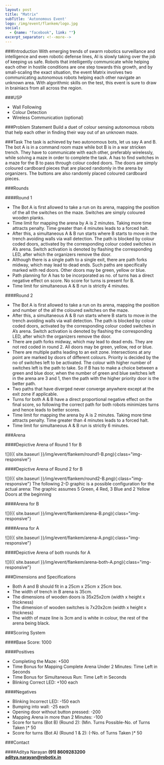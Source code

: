 ```yaml
---
layout: post
title: "Matrix"
subTitle: 'Autonomous Event'
logo: /img/event/flankem/logo.jpg
social:
  - {name: "facebook", link: ""}
excerpt_separator: <!--more-->
---
```



###Introduction
With emerging trends of swarm robotics surveillance and intelligence and even robotic defense lines, AI is slowly taking over the job of keeping us safe. Robots that intelligently communicate while helping each other in hostile conditions are one step towards this growth, and by small-scaling the exact situation, the event Matrix involves two communicating autonomous robots helping each other navigate an unknown area. With algorithmic skills on the test, this event is sure to draw in brainiacs from all across the region.  
<!--more-->

###USP
 - Wall Following
 - Colour Detection
 - Wireless Communication (optional)  

###Problem Statement
Build a duet of colour sensing autonomous robots that help each other in finding their way out of an unknown maze.

###Task
The task is achieved by two autonomous bots, let us say A and B. The bot A is in a command room maze while bot B is in a war stricken trench. They have to communicate with each other, preferably wirelessly, while solving a maze in order to complete the task. A has to find switches in a maze for the B to pass through colour coded doors. The doors are simply coloured cardboard pieces that are placed randomly in the arena by organizers. The buttons are also randomly placed coloured cardboard pieces.

###Rounds

####Round 1
- The Bot A is first allowed to take a run on its arena, mapping the position of the all the switches on the maze. Switches are simply coloured wooden planks.
- Time limit for mapping the arena by A is 2 minutes. Taking more time attracts penalty. Time greater than 4 minutes leads to a forced halt.
- After this, a simultaneous A & B run starts where B starts to move in the trench avoiding walls via wall detection. The path is blocked by colour coded doors, activated by the corresponding colour coded switches in A’s arena. Switch activation is denoted by flashing the corresponding LED, after which the organizers remove the door.
- Although there is a single path to a single exit, there are path forks midway, which may lead to dead ends. Such paths are specifically marked with red doors.  Other doors may be green, yellow or blue. 
- Path planning for A has to be incorporated as no. of turns has a direct negative effect on score. No score for turns is present for B.
- Time limit for simultaneous A & B run is strictly 4 minutes.

####Round 2
- The Bot A is first allowed to take a run on its arena, mapping the position and number of the all the coloured switches on the maze.
- After this,  a simultaneous A & B run starts where B starts to move in the trench avoiding walls via wall detection. The path is blocked by colour coded doors, activated by the corresponding colour coded switches in A’s arena. Switch activation is denoted by flashing the corresponding LED, after which the organizers remove the door.
- There are path forks midway, which may lead to dead ends. They are not red coded in round 2. All doors may be green, yellow, red or blue. 
- There are multiple paths leading to an exit zone. Intersections at any point are marked by doors of different colours. Priority is decided by the no of switches left to be activated. The colour with higher number of switches left is the path to take. So if B has to make a choice between a green and blue door, when the number of green and blue switches left in the arena are 3 and 1, then the path with the higher priority door is the better path.
- Two paths that have diverged never converge anywhere except at the exit zone if applicable.
- Turns for both A & B have a direct proportional negative effect on the final score, so following the correct path for both robots minimizes turns and hence leads to better scores.
- Time limit for mapping the arena by A is 2 minutes. Taking more time attracts penalty. Time greater than 4 minutes leads to a forced halt.
- Time limit for simultaneous A & B run is strictly 6 minutes.

###Arena

####Depictive Arena of Round 1 for B

![]({{ site.baseurl }}/img/event/flankem/round1-B.png){:class="img-responsive"}

####Depictive Arena of Round 2 for B

![]({{ site.baseurl }}/img/event/flankem/round2-B.png){:class="img-responsive"}
The following 2-D graphic is a possible configuration for the actual arena:
The graphic assumes 5 Green, 4 Red, 3 Blue and 2 Yellow Doors at the beginning

####Arena for B

![]({{ site.baseurl }}/img/event/flankem/arena-B.png){:class="img-responsive"}

####Arena for A

![]({{ site.baseurl }}/img/event/flankem/arena-A.png){:class="img-responsive"}

####Depictive Arena of both rounds for A

![]({{ site.baseurl }}/img/event/flankem/arena-both-A.png){:class="img-responsive"}

###Dimensions and Specifications
- Both A and B should fit in a 25cm x 25cm x 25cm box. 
- The width of trench in B arena is 35cm.
- The dimensions of wooden doors is 35x25x2cm (width x height x thickness)
- The dimension of wooden switches is 7x20x2cm (width x height x thickness)
- The width of maze line is 3cm and is white in colour, the rest of the arena being black.

###Scoring System

####Base Score: 1000

####Positives
- Completing the Maze: +500
- Time Bonus for Mapping Complete Arena Under 2 Minutes: Time Left in Seconds
- Time Bonus for Simultaneous Run: Time Left in Seconds
- Blinking Correct LED: +100 each

####Negatives
- Blinking Incorrect LED: -150 each
- Bumping into wall: -25 each
- Opening door without button pressed: -200
- Mapping Arena in more than 2 Minutes: -100
- Score for turns (Bot B) (Round 2): (Min. Turns Possible-No. of Turns Taken )* 50
- Score for turns (Bot A) (Round 1 & 2): (-No. of Turns Taken )* 50

###Contact

####Aditya Narayan
**(91) 8609283200**  
**aditya.narayan@robotix.in**
